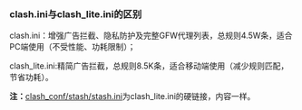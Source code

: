 ### clash.ini与clash_lite.ini的区别
clash.ini：增强广告拦截、隐私防护及完整GFW代理列表，总规则4.5W条，适合PC端使用（不受性能、功耗限制）；

clash_lite.ini:精简广告拦截，总规则8.5K条，适合移动端使用（减少规则匹配，节省功耗）。

**注：**[clash_conf/stash/stash.ini](https://github.com/yorunning/clash_conf/blob/main/stash/stash.ini)为clash_lite.ini的硬链接，内容一样。
